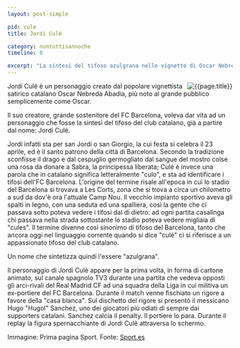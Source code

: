 ```yaml
---
layout: post-simple

pid: cule
title: Jordi Culé

category: nontuttisannoche
timeline: 0

excerpt: "La sintesi del tifoso azulgrana nelle vignette di Oscar Nebreda Abadía"
---
```

<img class="responsive-img border margin-1em w40" src="{{site.baseurl}}/assets/pics/{{page.pid}}/jordi_cule.jpg" alt="{{page.title}}" align="right">
Jordi Culé è un personaggio creato dal popolare vignettista satirico catalano Oscar Nebreda Abadía, più noto al grande pubblico semplicemente come Oscar.

  Il suo creatore, grande sostenitore del FC Barcelona, voleva 
  dar vita ad un personaggio che fosse la sintesi del tifoso del 
  club catalano, già a partire dal nome: Jordi Culé.

  Jordi infatti sta per san Jordi o san Giorgio, la cui festa si celebra il 23 aprile, ed è il santo patrono della città di 
  Barcelona. Secondo la tradizione sconfisse il drago e dal 
  cespuglio germogliato dal sangue del mostro colse una rosa 
  da donare a Sabra, la principessa liberata; Culé è invece una parola che in catalano significa letteralmente
  "culo", e sta ad identificare i tifosi dell'FC Barcelona. 
  L'origine del termine risale all'epoca in cui lo stadio del Barcelona si trovava a Les Corts, zona che si trova a circa un 
  chilometro a sud da dov'è ora l'attuale Camp Nou. Il vecchio 
  impianto sportivo aveva gli spalti in legno, con una seduta 
  ed una spalliera, così la gente che ci passava sotto poteva 
  vedere i tifosi dal di dietro: ad ogni partita casalinga chi
  passava nella strada sottostante lo stadio poteva vedere migliaia di "cules". Il termine divenne così sinonimo di tifoso del Barcelona, tanto che ancora oggi nel linguaggio corrente quando si dice "culé" ci si riferisce a un appassionato tifoso del club catalano.

Un nome che sintetizza quindi l'essere "azulgrana".

Il personaggio di Jordi Culè appare per la prima volta, in forma di cartone animato, sul canale spagnolo TV3 durante una partita che vedeva opposti gli arci-rivali del Real Madrid CF ad una squadra della Liga in cui militiva un ex-portiere del FC Barcelona. Durante il match venne fischiato un rigore a favore della "casa blanca". Sul dischetto del rigore si presentò il messicano Hugo "Hugol" Sanchez, uno dei giocatori più odiati di sempre dai supporters catalani. Sanchez calcia il penalty. Il portiere lo para. Durante il replay la figura spernacchiante di Jordi Culè attraversa lo schermo.

<div class="post-disclaimer">
Immagine: Prima pagina Sport. Fonte: <a href="http://www.sport.es/es/noticias/barca/historia-jordi-cule-pronostico-para-2013-este-ano-doblete-2349122" target="_blank">Sport.es</a>
</div>